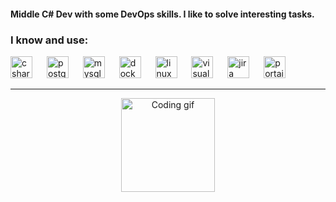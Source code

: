 <h4 align="left">
  Middle C# Dev with some DevOps skills. I like to solve interesting tasks.
</h4>

<h3 align="left">I know and use:</h3>

<div align="left">
  <img src="https://cdn.jsdelivr.net/gh/devicons/devicon/icons/csharp/csharp-original.svg" height="35" alt="csharp logo" />
  <img width="15" />
  <img src="https://cdn.jsdelivr.net/gh/devicons/devicon/icons/postgresql/postgresql-original.svg" height="35" alt="postgresql logo" />
  <img width="15" />
  <img src="https://cdn.jsdelivr.net/gh/devicons/devicon/icons/mysql/mysql-original.svg" height="35" alt="mysql logo" />
  <img width="15" />
  <img src="https://cdn.jsdelivr.net/gh/devicons/devicon/icons/docker/docker-original.svg" height="35" alt="docker logo" />
  <img width="15" />
  <img src="https://cdn.jsdelivr.net/gh/devicons/devicon/icons/linux/linux-original.svg" height="35" alt="linux logo" />
  <img width="15" />
  <img src="https://cdn.jsdelivr.net/gh/devicons/devicon/icons/visualstudio/visualstudio-plain.svg" height="35" alt="visualstudio logo" />
  <img width="15" />
  <img src="https://cdn.jsdelivr.net/gh/devicons/devicon/icons/jira/jira-original.svg" height="35" alt="jira logo" />
  <img width="15" />
  <img src="https://cdn.worldvectorlogo.com/logos/portainer.svg" height="35" alt="portainer logo" />
</div>

<hr>

<div align="center">
  <img height="150" src="https://giffun.ru/wp-content/uploads/2023/11/log.gif" alt="Coding gif" />
</div>
